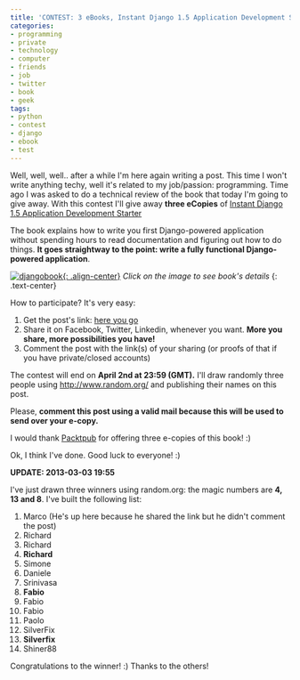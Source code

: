 ```yaml
---
title: 'CONTEST: 3 eBooks, Instant Django 1.5 Application Development Starter [CLOSED]'
categories:
- programming
- private
- technology
- computer
- friends
- job
- twitter
- book
- geek
tags:
- python
- contest
- django
- ebook
- test
---
```

Well, well, well.. after a while I'm here again writing a post. This time I
won't write anything techy, well it's related to my job/passion: programming.
Time ago I was asked to do a technical review  of the book that today I'm
going to give away. With this contest I'll give away **three eCopies** of
[Instant Django 1.5 Application Development
Starter](http://www.packtpub.com/django-1-5-application-development-starter/book)

The book explains how to write you first Django-powered application without
spending hours to read documentation and figuring out how to do things. **It
goes straightway to the point: write a fully functional Django-powered
application**.

[![djangobook]({{site.url}}/images/djangobook.png){: .align-center}](http://link.packtpub.com/Oefh5q)
_Click on the image to see book's details_
{: .text-center}

How to participate? It's very easy:

  1. Get the post's link: [here you go]({{site.url}}/2013/03/26/contest-3-ebooks-instant-django-1-5-application-development-starter/)
  2. Share it on Facebook, Twitter, Linkedin, whenever you want. **More you share, more possibilities you have!**
  3. Comment the post with the link(s) of your sharing (or proofs of that if you have private/closed accounts)
  
The contest will end on **April 2nd at 23:59 (GMT).** I'll draw randomly
three people using <http://www.random.org/> and publishing their names on this
post.

Please, **comment this post using a valid mail because this will be used to
send over your e-copy.**

I would thank [Packtpub](http://www.packtpub.com/) for offering three e-copies
of this book! :)

Ok, I think I've done. Good luck to everyone! :)

**UPDATE: 2013-03-03 19:55**

I've just drawn three winners using random.org: the magic numbers are **4, 13
and 8**. I've built the following list:

  1. Marco (He's up here because he shared the link but he didn't comment the post)
  2. Richard
  3. Richard
  4. **Richard**
  5. Simone
  6. Daniele
  7. Srinivasa
  8. **Fabio**
  9. Fabio
  10. Fabio
  11. Paolo
  12. SilverFix
  13. **Silverfix**
  14. Shiner88
  
Congratulations to the winner! :) Thanks to the others!
